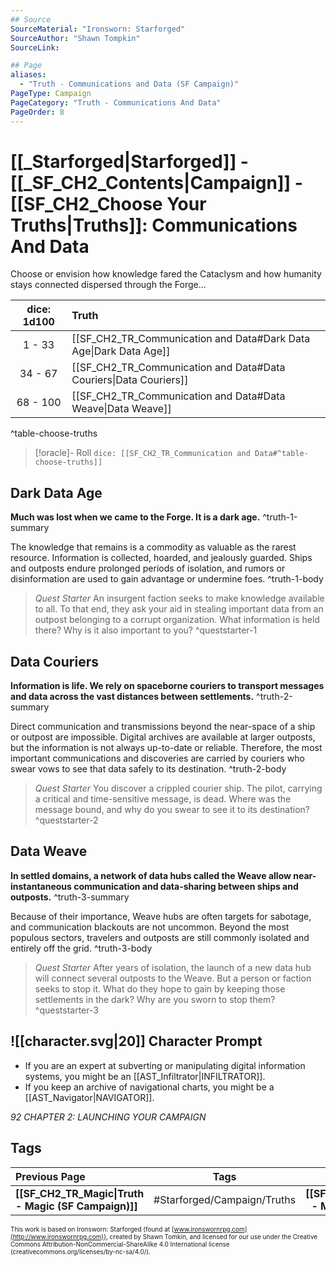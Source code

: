 ```yaml
---
## Source
SourceMaterial: "Ironsworn: Starforged"
SourceAuthor: "Shawn Tompkin"
SourceLink: 

## Page
aliases:
  - "Truth - Communications and Data (SF Campaign)"
PageType: Campaign
PageCategory: "Truth - Communications And Data"
PageOrder: 8
---
```

# [[_Starforged|Starforged]] - [[_SF_CH2_Contents|Campaign]] - [[SF_CH2_Choose Your Truths|Truths]]: Communications And Data
Choose or envision how knowledge fared the Cataclysm and how humanity stays connected dispersed through the Forge...

| dice: 1d100 | Truth |
| :---: |:--- |
| 1 - 33 | [[SF_CH2_TR_Communication and Data#Dark Data Age\|Dark Data Age]]  |
| 34 - 67 | [[SF_CH2_TR_Communication and Data#Data Couriers\|Data Couriers]] |
| 68 - 100 | [[SF_CH2_TR_Communication and Data#Data Weave\|Data Weave]] |
^table-choose-truths

> [!oracle]- Roll
> `dice: [[SF_CH2_TR_Communication and Data#^table-choose-truths]]`

## Dark Data Age
**Much was lost when we came to the Forge. It is a dark age.** ^truth-1-summary
 
The knowledge that remains is a commodity as valuable as the rarest resource. Information is collected, hoarded, and jealously guarded. Ships and outposts endure prolonged periods of isolation, and rumors or disinformation are used to gain advantage or undermine foes. ^truth-1-body

> _Quest Starter_
> An insurgent faction seeks to make knowledge available to all. To that end, they ask your aid in stealing important data from an outpost belonging to a corrupt organization. What information is held there? Why is it also important to you? ^queststarter-1

## Data Couriers
**Information is life. We rely on spaceborne couriers to transport messages and data across the vast distances between settlements.** ^truth-2-summary
 
Direct communication and transmissions beyond the near-space of a ship or outpost are impossible. Digital archives are available at larger outposts, but the information is not always up-to-date or reliable. Therefore, the most important communications and discoveries are carried by couriers who swear vows to see that data safely to its destination. ^truth-2-body

> _Quest Starter_
> You discover a crippled courier ship. The pilot, carrying a critical and time-sensitive message, is dead. Where was the message bound, and why do you swear to see it to its destination? ^queststarter-2

## Data Weave
**In settled domains, a network of data hubs called the Weave allow near-instantaneous communication and data-sharing between ships and outposts.** ^truth-3-summary
 
Because of their importance, Weave hubs are often targets for sabotage, and communication blackouts are not uncommon. Beyond the most populous sectors, travelers and outposts are still commonly isolated and entirely off the grid. ^truth-3-body

> _Quest Starter_
> After years of isolation, the launch of a new data hub will connect several outposts to the Weave. But a person or faction seeks to stop it. What do they hope to gain by keeping those settlements in the dark? Why are you sworn to stop them? ^queststarter-3

## ![[character.svg|20]] Character Prompt
- If you are an expert at subverting or manipulating digital information systems, you might be an [[AST_Infiltrator|INFILTRATOR]].
- If you keep an archive of navigational charts, you might be a [[AST_Navigator|NAVIGATOR]].

*92 CHAPTER 2: LAUNCHING YOUR CAMPAIGN*

## Tags
| Previous Page | Tags | Next Page |
|:--- |:---:| ---:|
| **[[SF_CH2_TR_Magic\|Truth - Magic (SF Campaign)]]** | #Starforged/Campaign/Truths | **[[SF_CH2_TR_Medicine\|Truth - Medicine (SF Campaign)]]** |

<font size=-2>This work is based on Ironsworn: Starforged (found at [www.ironswornrpg.com](http://www.ironswornrpg.com)), created by Shawn Tomkin, and licensed for our use under the Creative Commons Attribution-NonCommercial-ShareAlike 4.0 International license  (creativecommons.org/licenses/by-nc-sa/4.0/).</font>